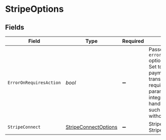 # StripeOptions


## Fields

| Field                                                                                                                                                                                                                                                                        | Type                                                                                                                                                                                                                                                                         | Required                                                                                                                                                                                                                                                                     | Description                                                                                                                                                                                                                                                                  | Example                                                                                                                                                                                                                                                                      |
| ---------------------------------------------------------------------------------------------------------------------------------------------------------------------------------------------------------------------------------------------------------------------------- | ---------------------------------------------------------------------------------------------------------------------------------------------------------------------------------------------------------------------------------------------------------------------------- | ---------------------------------------------------------------------------------------------------------------------------------------------------------------------------------------------------------------------------------------------------------------------------- | ---------------------------------------------------------------------------------------------------------------------------------------------------------------------------------------------------------------------------------------------------------------------------- | ---------------------------------------------------------------------------------------------------------------------------------------------------------------------------------------------------------------------------------------------------------------------------- |
| `ErrorOnRequiresAction`                                                                                                                                                                                                                                                      | *bool*                                                                                                                                                                                                                                                                       | :heavy_minus_sign:                                                                                                                                                                                                                                                           | Passes the `error_on_requires_action` option to the Stripe API. Set to true to fail the payment attempt if it transitions into requires_action. Use this parameter for simpler integrations that don't handle customer actions, such as saving cards without authentication. | true                                                                                                                                                                                                                                                                         |
| `StripeConnect`                                                                                                                                                                                                                                                              | [StripeConnectOptions](../../Models/Components/StripeConnectOptions.md)                                                                                                                                                                                                      | :heavy_minus_sign:                                                                                                                                                                                                                                                           | Stripe options to support Stripe Connect                                                                                                                                                                                                                                     |                                                                                                                                                                                                                                                                              |